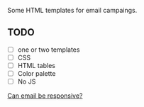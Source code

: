 Some HTML templates for email campaings.
## TODO
- [ ] one or two templates
- [ ] CSS
- [ ] HTML tables
- [ ] Color palette
- [ ] No JS

[Can email be responsive?](https://alistapart.com/article/can-email-be-responsive/)
